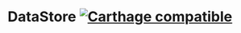 # DataStore [![Carthage compatible](https://img.shields.io/badge/Carthage-compatible-4BC51D.svg?style=flat)](https://github.com/Carthage/Carthage)
